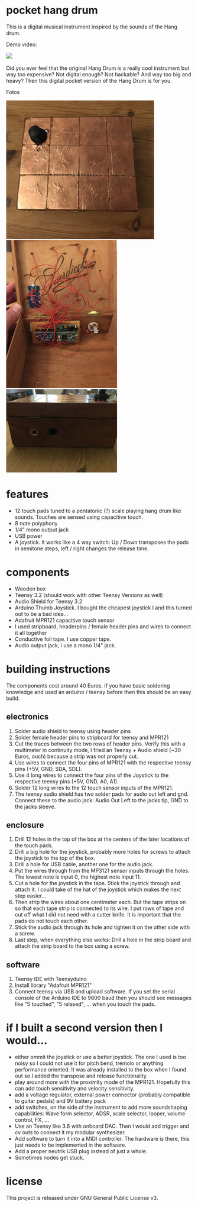# pocket hang drum

This is a digital musical instrument inspired by the sounds of the Hang drum.

Demo video:

[![](http://img.youtube.com/vi/4I31jZFDY90/0.jpg)](http://www.youtube.com/watch?v=4I31jZFDY90 "")

Did you ever feel that the original Hang Drum is a really cool instrument but way too expensive? Not digital enough? Not hackable? And way too big and heavy? Then this digital pocket version of the Hang Drum is for you.

Fotos


![Image1](IMG_0367.jpg)
![Image2](IMG_0369.JPG)
![Image3](IMG_0368.JPG)


# features

* 12 touch pads tuned to a pentatonic (?) scale playing hang drum like sounds. Touches are sensed using capacitive touch.
* 8 note polyphony
* 1/4" mono output jack
* USB power
* A joystick. It works like a 4 way switch: Up / Down transposes the pads in semitone steps, left / right changes the release time.

# components

* Wooden box
* Teensy 3.2 (should work with other Teensy Versions as well)
* Audio Shield for Teensy 3.2
* Arduino Thumb Joystick. I bought the cheapest joystick I and this turned out to be a bad idea...
* Adafruit MPR121 capacitive touch sensor
* I used stripboard, headerpins / female header pins and wires to connect it all together
* Conductive foil tape. I use copper tape.
* Audio output jack, i use a mono 1/4" jack.

# building instructions

The components cost around 40 Euros. If you have basic soldering knowledge and used an arduino / teensy before then this should be an easy build. 

## electronics

1. Solder audio shield to teensy using header pins
2. Solder female header pins to stripboard for teensy and MPR121
3. Cut the traces between the two rows of header pins. Verify this with a multimeter in continuity mode, I fried an Teensy + Audio shield (~30 Euros, ouch) because a strip was not properly cut.
4. Use wires to connect the four pins of MPR121 with the respective teensy pins (+5V, GND, SDA, SDL).
5. Use 4 long wires to connect the four pins of the Joystick to the respective teensy pins (+5V, GND, A0, A1).
6. Solder 12 long wires to the 12 touch sensor inputs of the MPR121.
7. The teensy audio shield has two solder pads for audio out left and gnd. Connect these to the audio jack: Audio Out Left to the jacks tip, GND to the jacks sleeve.

## enclosure

1. Drill 12 holes in the top of the box at the centers of the later locations of the touch pads.
2. Drill a big hole for the joystick, probably more holes for screws to attach the joystick to the top of the box.
3. Drill a hole for USB cable, another one for the audio jack.
4. Put the wires through from the MP3121 sensor inputs through the holes. The lowest note is input 0, the highest note input 11.
5. Cut a hole for the joystick in the tape. Stick the joystick through and attach it. I could take of the hat of the joystick which makes the next step easier...
6. Then strip the wires about one centimeter each. But the tape strips on so that each tape strip is connected to its wire. I put rows of tape and cut off what I did not need with a cutter knife. It is important that the pads do not touch each other.
7. Stick the audio jack through its hole and tighten it on the other side with a screw.
8. Last step, when everything else works: Drill a hole in the strip board and attach the strip board to the box using a screw.

## software

1. Teensy IDE with Teensyduino
2. Install library "Adafruit MPR121"
3. Connect teensy via USB and upload software. If you set the serial console of the Arduino IDE to 9600 baud then you should see messages like "5 touched", "5 relased", ... when you touch the pads.

# if I built a second version then I would...

* either ommit the joystick or use a better joystick. The one I used is too noisy so I could not use it for pitch bend, tremolo or anything performance oriented. It was already installed to the box when I found out so I added the transpose and release functionality. 
* play around more with the proximity mode of the MPR121. Hopefully this can add touch sensitivity and velocity sensitivity.
* add a voltage regulator, external power connector (probably compatible to guitar pedals) and 9V battery pack
* add switches,  on the side of the instrument to add more soundshaping capabilities: Wave form selector, ADSR, scale selector, looper, volume control, FX, ...
* Use an Teensy like 3.6 with onboard DAC. Then I would add trigger and cv outs to connect it my modular synthesizer.
* Add software to turn it into a MIDI controller. The hardware is there, this just needs to be implemented in the software.
* Add a proper neutrik USB plug instead of just a whole.
* Sometimes nodes get stuck.

# license

This project is released under GNU General Public License v3.

